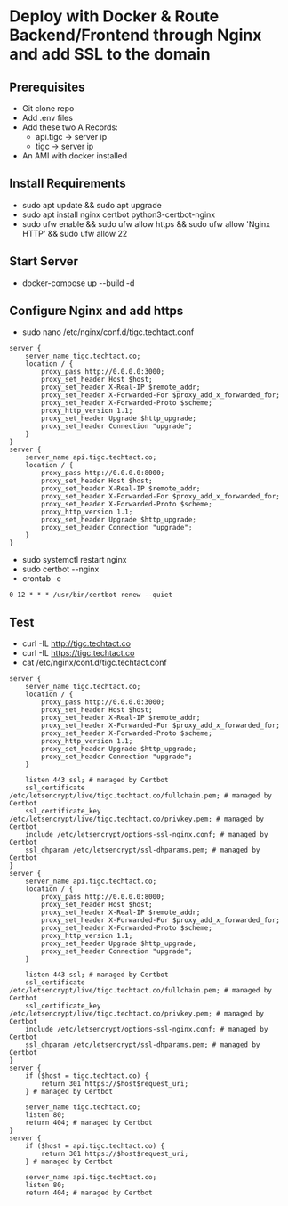 # Deploy with Docker & Route Backend/Frontend through Nginx and add SSL to the domain

## Prerequisites
- Git clone repo
- Add .env files
- Add these two A Records:
    - api.tigc -> server ip
    - tigc -> server ip
- An AMI with docker installed

## Install Requirements
- sudo apt update && sudo apt upgrade
- sudo apt install nginx certbot python3-certbot-nginx
- sudo ufw enable && sudo ufw allow https && sudo ufw allow 'Nginx HTTP' && sudo ufw allow 22

## Start Server
- docker-compose up --build -d

## Configure Nginx and add https
- sudo nano /etc/nginx/conf.d/tigc.techtact.conf
```
server {
    server_name tigc.techtact.co;
    location / {
        proxy_pass http://0.0.0.0:3000;
        proxy_set_header Host $host;
        proxy_set_header X-Real-IP $remote_addr;
        proxy_set_header X-Forwarded-For $proxy_add_x_forwarded_for;
        proxy_set_header X-Forwarded-Proto $scheme;
        proxy_http_version 1.1;
        proxy_set_header Upgrade $http_upgrade;
        proxy_set_header Connection "upgrade";
    }
}
server {
    server_name api.tigc.techtact.co;
    location / {
        proxy_pass http://0.0.0.0:8000;
        proxy_set_header Host $host;
        proxy_set_header X-Real-IP $remote_addr;
        proxy_set_header X-Forwarded-For $proxy_add_x_forwarded_for;
        proxy_set_header X-Forwarded-Proto $scheme;
        proxy_http_version 1.1;
        proxy_set_header Upgrade $http_upgrade;
        proxy_set_header Connection "upgrade";
    }
}
```
- sudo systemctl restart nginx
- sudo certbot --nginx
- crontab -e
```
0 12 * * * /usr/bin/certbot renew --quiet
```

## Test

- curl -IL http://tigc.techtact.co
- curl -IL https://tigc.techtact.co
- cat /etc/nginx/conf.d/tigc.techtact.conf
```
server {
    server_name tigc.techtact.co;
    location / {
        proxy_pass http://0.0.0.0:3000;
        proxy_set_header Host $host;
        proxy_set_header X-Real-IP $remote_addr;
        proxy_set_header X-Forwarded-For $proxy_add_x_forwarded_for;
        proxy_set_header X-Forwarded-Proto $scheme;
        proxy_http_version 1.1;
        proxy_set_header Upgrade $http_upgrade;
        proxy_set_header Connection "upgrade";
    }

    listen 443 ssl; # managed by Certbot
    ssl_certificate /etc/letsencrypt/live/tigc.techtact.co/fullchain.pem; # managed by Certbot
    ssl_certificate_key /etc/letsencrypt/live/tigc.techtact.co/privkey.pem; # managed by Certbot
    include /etc/letsencrypt/options-ssl-nginx.conf; # managed by Certbot
    ssl_dhparam /etc/letsencrypt/ssl-dhparams.pem; # managed by Certbot
}
server {
    server_name api.tigc.techtact.co;
    location / {
        proxy_pass http://0.0.0.0:8000;
        proxy_set_header Host $host;
        proxy_set_header X-Real-IP $remote_addr;
        proxy_set_header X-Forwarded-For $proxy_add_x_forwarded_for;
        proxy_set_header X-Forwarded-Proto $scheme;
        proxy_http_version 1.1;
        proxy_set_header Upgrade $http_upgrade;
        proxy_set_header Connection "upgrade";
    }

    listen 443 ssl; # managed by Certbot
    ssl_certificate /etc/letsencrypt/live/tigc.techtact.co/fullchain.pem; # managed by Certbot
    ssl_certificate_key /etc/letsencrypt/live/tigc.techtact.co/privkey.pem; # managed by Certbot
    include /etc/letsencrypt/options-ssl-nginx.conf; # managed by Certbot
    ssl_dhparam /etc/letsencrypt/ssl-dhparams.pem; # managed by Certbot
}
server {
    if ($host = tigc.techtact.co) {
        return 301 https://$host$request_uri;
    } # managed by Certbot

    server_name tigc.techtact.co;
    listen 80;
    return 404; # managed by Certbot
}
server {
    if ($host = api.tigc.techtact.co) {
        return 301 https://$host$request_uri;
    } # managed by Certbot

    server_name api.tigc.techtact.co;
    listen 80;
    return 404; # managed by Certbot
```